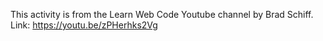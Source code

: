This activity is from the Learn Web Code Youtube channel by Brad Schiff.
Link: https://youtu.be/zPHerhks2Vg 